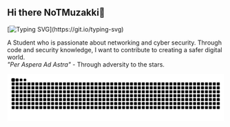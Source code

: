 ## Hi there NoTMuzakki👋
[![Typing SVG](https://readme-typing-svg.demolab.com?font=Fira+Code&pause=1000&width=900&lines=Hi!+My+name+is+Achmad+Muzakki+Annafiysi%2C+but+you+can+call+me+Muzakki.)](https://git.io/typing-svg)
 <p>A Student who is passionate about networking and cyber security. 
 Through code and security knowledge, I want to contribute to creating a safer digital world.<br>
 <em>"Per Aspera Ad Astra"</em> - Through adversity to the stars.</p>
                
![GitHub Snake Animation](https://raw.githubusercontent.com/notmuzakki/notmuzakki/refs/heads/output/github-snake-dark.svg)


<!--
**notmuzakki/notmuzakki** is a ✨ _special_ ✨ repository because its `README.md` (this file) appears on your GitHub profile.

Here are some ideas to get you started:

- 🔭 I’m currently working on ...
- 🌱 I’m currently learning ...
- 👯 I’m looking to collaborate on ...
- 🤔 I’m looking for help with ...
- 💬 Ask me about ...
- 📫 How to reach me: ...
- 😄 Pronouns: ...
- ⚡ Fun fact: ...
-->
